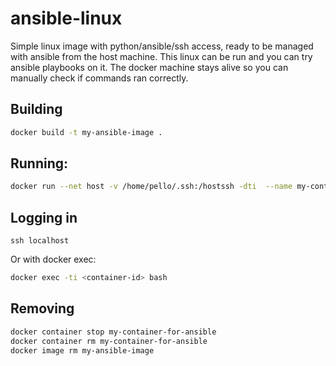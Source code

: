 # ansible-linux
Simple linux image with python/ansible/ssh access, ready to be managed with ansible from the host machine.
This linux can be run and you can try ansible playbooks on it.
The docker machine stays alive so you can manually check if commands ran correctly.

## Building
```bash
docker build -t my-ansible-image . 
 ```

## Running:
```bash
docker run --net host -v /home/pello/.ssh:/hostssh -dti  --name my-container-for-ansible my-ansible-image 
```

## Logging in
```
ssh localhost
```

Or with docker exec:
```bash
docker exec -ti <container-id> bash
```

## Removing

```bash
docker container stop my-container-for-ansible
docker container rm my-container-for-ansible
docker image rm my-ansible-image
```